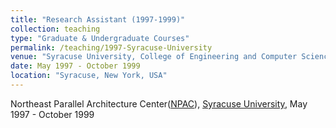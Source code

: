 ```yaml
---
title: "Research Assistant (1997-1999)"
collection: teaching
type: "Graduate & Undergraduate Courses"
permalink: /teaching/1997-Syracuse-University
venue: "Syracuse University, College of Engineering and Computer Science"
date: May 1997 - October 1999
location: "Syracuse, New York, USA"
---
```


Northeast Parallel Architecture Center([NPAC](https://surface.syr.edu/npac/)), [Syracuse University](https://www.syracuse.edu/), May 1997 - October 1999
